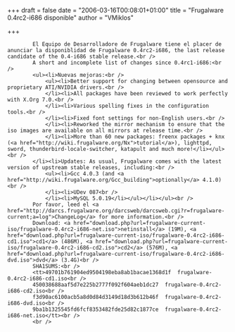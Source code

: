 
+++
draft = false
date = "2006-03-16T00:08:01+01:00"
title = "Frugalware 0.4rc2-i686 disponible"
author = "VMiklos"

+++

            El Equipo de Desarrolladore de Frugalware tiene el placer de anunciar la disponiblidad de Frugalware 0.4rc2-i686, the last release candidate of the 0.4-i686 stable release.<br />
            A short and incomplete list of changes since 0.4rc1-i686:<br />
            <ul><li>Nuevas mejoras:<br />
                <ul><li>Better support for changing between opensource and proprietary ATI/NVIDIA drivers.<br />
                </li><li>All packages have been reviewed to work perfectly with X.Org 7.0.<br />
                </li><li>Various spelling fixes in the configuration tools.<br />
                </li><li>Fixed font settings for non-English users.<br />
                </li><li>Reworked the mirror mechanism to ensure that the iso images are available on all mirrors at release time.<br />
                </li><li>More than 60 new packages: freenx packages + knx (<a href="http://wiki.frugalware.org/Nx">tutorial</a>), lighttpd, sword, thunderbird-locale-switcher, katapult and much more!</li></ul><br />
            </li><li>Updates: As usual, Frugalware comes with the latest version of upstream stable releases, including:<br />
                <ul><li>Gcc 4.0.3 (and <a href="http://wiki.frugalware.org/Gcc_building">optionally</a> 4.1.0)<br />
                </li><li>UDev 087<br />
                </li><li>MySQL 5.0.19</li></ul></li></ul><br />
            Por favor, leed el <a href="http://darcs.frugalware.org/darcsweb/darcsweb.cgi?r=frugalware-current;a=log">ChangeLog</a> for more information.<br />
            Download: <a href="download.php?url=frugalware-current-iso/frugalware-0.4rc2-i686-net.iso">netinstall</a> (19M), <a href="download.php?url=frugalware-current-iso/frugalware-0.4rc2-i686-cd1.iso">cd1</a> (486M), <a href="download.php?url=frugalware-current-iso/frugalware-0.4rc2-i686-cd2.iso">cd2</a> (576M), <a href="download.php?url=frugalware-current-iso/frugalware-0.4rc2-i686-dvd.iso">dvd</a> (3.4G)<br />
            SHA1SUMS:<br />
            <tt>49701b761904ed9504198eba8ab1bacae1368d1f  frugalware-0.4rc2-i686-cd1.iso<br />
            450038688aaf5d7e225b2777f092f604aeb1dc27  frugalware-0.4rc2-i686-cd2.iso<br />
            f3d90ac6100acb5a8d0d84d3149d18d3b612b46f  frugalware-0.4rc2-i686-dvd.iso<br />
            9ba1b1325545fd6fcf8353482fde25d82c1877ce  frugalware-0.4rc2-i686-net.iso</tt><br />
            <br />
            
        